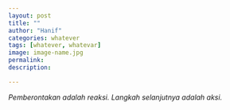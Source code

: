 ```yaml
---
layout: post
title: ""
author: "Hanif" 
categories: whatever
tags: [whatever, whatevar]
image: image-name.jpg
permalink: 
description:

---
```


*Pemberontakan adalah reaksi. Langkah selanjutnya adalah aksi.*
